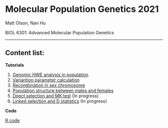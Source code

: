 # Molecular Population Genetics 2021
Matt Olson, Nan Hu

BIOL 6301: Advanced Molecular Population Genetics

---

## Content list:
**Tutorials**
1. [Genomic HWE analysis in population](https://github.com/gudusanjiao/popgen2021/blob/main/project/01_HWE.md)
2. [Variantion parameter calculation](https://github.com/gudusanjiao/popgen2021/blob/main/project/02_Describing_Variation.md)
3. [Recombination in sex chromosome](https://github.com/gudusanjiao/popgen2021/blob/main/project/03_Recombination.md)
4. [Population structure between males and females](https://github.com/gudusanjiao/popgen2021/blob/main/project/04_Population_Structure.md)
5. [Direct selection and MK test](https://github.com/gudusanjiao/popgen2021/blob/main/project/05_Direct_selection.md) (In progress)
6. [Linked selection and D statistics](https://github.com/gudusanjiao/popgen2021/blob/main/project/06_Linked_Selection.md) (In progress)

**Code**

[R code](https://github.com/gudusanjiao/popgen2021/tree/main/Rcode)
